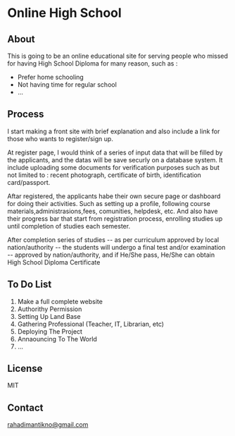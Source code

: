 # Online High School

## About

This is going to be an online educational site for serving people who missed for having High School Diploma for many reason, such as :
* Prefer home schooling
* Not having time for regular school
* ...

## Process

I start making a front site with brief explanation and also include a link for those who wants to register/sign up.

At register page, I would think of a series of input data that will be filled by the applicants, and the datas will be save securly on a database system. It include uploading some documents for verification purposes such as but not limited to : recent photograph, certificate of birth, identification card/passport.

Aftar registered, the applicants habe their own secure page or dashboard for doing their activities. Such as setting up a profile, following course materials,administrasions,fees, comunities, helpdesk, etc. And also have their progress bar that start from registration process, enrolling studies up until completion of studies each semester.

After completion series of studies -- as per curriculum approved by local nation/authority -- the students will undergo a final test and/or examination -- approved by nation/authority, and if He/She pass, He/She can obtain High School Diploma Certificate

## To Do List

1. Make a full complete website
2. Authorithy Permission
3. Setting Up Land Base
4. Gathering Professional (Teacher, IT, Librarian, etc)
5. Deploying The Project
6. Annaouncing To The World
7. ...

## License

MIT

## Contact

rahadimantikno@gmail.com
